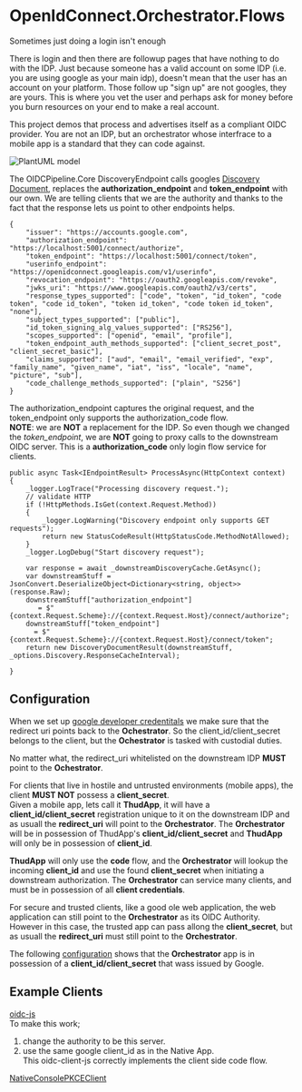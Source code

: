 # OpenIdConnect.Orchestrator.Flows
Sometimes just doing a login isn't enough

There is login and then there are followup pages that have nothing to do with the IDP.  Just because someone has a valid account on some IDP (i.e. you are using google as your main idp), doesn't mean that the user has an account on your platform.  Those follow up "sign up" are not googles, they are yours.  This is where you vet the user and perhaps ask for money before you burn resources on your end to make a real account.  

This project demos that process and advertises itself as a compliant OIDC provider.  You are not an IDP, but an orchestrator whose interfrace to a mobile app is a standard that they can code against.

![PlantUML model](http://www.plantuml.com/plantuml/png/5SqngiCm383X_PtYzG2rnaAdW6cXT72kuCeY3jYIaMHo_JRJ3__oBUPPVVRsTzaPsomqjVrNzs5t0Cr7s7QlypED58MTs0DAX_KMHIdf1caGlqeKPa8FIR6IkMON3SycXq7FvgHG10tMTtnSpnt6QIx4vTSl)


The OIDCPipeline.Core DiscoveryEndpoint calls googles [Discovery Document](https://accounts.google.com/.well-known/openid-configuration), replaces the **authorization_endpoint** and **token_endpoint** with our own.  We are telling clients that we are the authority and thanks to the fact that the response lets us point to other endpoints helps.  

```
{
	"issuer": "https://accounts.google.com",
	"authorization_endpoint": "https://localhost:5001/connect/authorize",
	"token_endpoint": "https://localhost:5001/connect/token",
	"userinfo_endpoint": "https://openidconnect.googleapis.com/v1/userinfo",
	"revocation_endpoint": "https://oauth2.googleapis.com/revoke",
	"jwks_uri": "https://www.googleapis.com/oauth2/v3/certs",
	"response_types_supported": ["code", "token", "id_token", "code token", "code id_token", "token id_token", "code token id_token", "none"],
	"subject_types_supported": ["public"],
	"id_token_signing_alg_values_supported": ["RS256"],
	"scopes_supported": ["openid", "email", "profile"],
	"token_endpoint_auth_methods_supported": ["client_secret_post", "client_secret_basic"],
	"claims_supported": ["aud", "email", "email_verified", "exp", "family_name", "given_name", "iat", "iss", "locale", "name", "picture", "sub"],
	"code_challenge_methods_supported": ["plain", "S256"]
}
```

The authorization_endpoint captures the original request, and the token_endpoint only supports the authorization_code flow.  
**NOTE**: we are **NOT** a replacement for the IDP. So even though we changed the *token_endpoint*, we are **NOT** going to proxy calls to the downstream OIDC server.  This is a **authorization_code** only login flow service for clients.  


```
public async Task<IEndpointResult> ProcessAsync(HttpContext context)
{
    _logger.LogTrace("Processing discovery request.");
    // validate HTTP
    if (!HttpMethods.IsGet(context.Request.Method))
    {
        _logger.LogWarning("Discovery endpoint only supports GET requests");
        return new StatusCodeResult(HttpStatusCode.MethodNotAllowed);
    }
    _logger.LogDebug("Start discovery request");

    var response = await _downstreamDiscoveryCache.GetAsync();
    var downstreamStuff = JsonConvert.DeserializeObject<Dictionary<string, object>>(response.Raw);
    downstreamStuff["authorization_endpoint"]
       = $"{context.Request.Scheme}://{context.Request.Host}/connect/authorize";
    downstreamStuff["token_endpoint"]
      = $"{context.Request.Scheme}://{context.Request.Host}/connect/token";
    return new DiscoveryDocumentResult(downstreamStuff, _options.Discovery.ResponseCacheInterval);

}
```  

## Configuration
When we set up [google developer credentitals](https://developers.google.com/identity/protocols/OpenIDConnect) we make sure that the redirect uri points back to the **Ochestrator**.  So the client_id/client_secret belongs to the client, but the **Ochestrator** is tasked with custodial duties. 

No matter what, the redirect_uri whitelisted on the downstream IDP **MUST** point to the **Ochestrator**.

For clients that live in hostile and untrusted environments (mobile apps), the client **MUST NOT** possess a **client_secret**.  
Given a mobile app, lets call it **ThudApp**, it will have a **client_id/client_secret** registration unique to it on the downstream IDP and as usuall the **redirect_uri** will point to the **Orchestrator**.  The **Orchestrator** will be in possession of ThudApp's **client_id/client_secret** and **ThudApp** will only be in possession of **client_id**.

**ThudApp** will only use the **code** flow, and the **Orchestrator** will lookup the incoming **client_id** and use the found **client_secret** when initiating a downstream authorization.  The **Orchestrator** can service many clients, and must be in possession of  all **client credentials**.

For secure and trusted clients, like a good ole web application, the web application can still point to the **Orchestrator** as its OIDC Authority.  However in this case, the trusted app can pass allong the **client_secret**, but as usuall the **redirect_uri** must still point to the **Orchestrator**.

The following [configuration](src/OIDC.MiddleMan/appsettings.Development.json) shows that the **Orchestrator** app is in possession of a **client_id/client_secret** that wass issued by Google.  


## Example Clients
[oidc-js](https://github.com/IdentityModel/oidc-client-js)  
To make this work;
1. change the authority to be this server.  
2. use the same google client_id as in the Native App.  
This oidc-client-js correctly implements the client side code flow.  

[NativeConsolePKCEClient](src/NativeConsolePKCEClient)  












